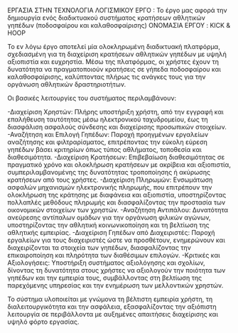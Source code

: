 ΕΡΓΑΣΙΑ ΣΤΗΝ ΤΕΧΝΟΛΟΓΙΑ ΛΟΓΙΣΜΙΚΟΥ 
ΕΡΓΟ : Το έργο μας αφορά την δημιουργία ενός διαδικτυακού συστήματος κρατήσεων αθλητικών γηπέδων (ποδοσφαίρου και καλαθοσφαίρισης)
ΟΝΟΜΑΣΙΑ ΕΡΓΟΥ : KICK & HOOP 

Το εν λόγω έργο αποτελεί μία ολοκληρωμένη διαδικτυακή πλατφόρμα, σχεδιασμένη για τη διαχείριση κρατήσεων αθλητικών γηπέδων με υψηλή αξιοπιστία και ευχρηστία. Μέσω της πλατφόρμας, οι χρήστες έχουν τη δυνατότητα να πραγματοποιούν κρατήσεις σε γήπεδα ποδοσφαίρου και καλαθοσφαίρισης, καλύπτοντας πλήρως τις ανάγκες τους για την οργάνωση αθλητικών δραστηριοτήτων.

Οι βασικές λειτουργίες του συστήματος περιλαμβάνουν:

-Διαχείριση Χρηστών: Πλήρης υποστήριξη χρήστη, από την εγγραφή και επαλήθευση ταυτότητας μέσω ηλεκτρονικού ταχυδρομείου, έως τη διασφάλιση ασφαλούς σύνδεσης και διαχείρισης προσωπικών στοιχείων.
-Αναζήτηση και Επιλογή Γηπέδων: Παροχή προηγμένων εργαλείων αναζήτησης και φιλτραρίσματος, επιτρέποντας την εύκολη εύρεση γηπέδων βάσει κριτηρίων όπως τύπος αθλήματος, τοποθεσία και διαθεσιμότητα.
-Διαχείριση Κρατήσεων: Επιβεβαίωση διαθεσιμότητας σε πραγματικό χρόνο και ολοκλήρωση κρατήσεων με ακρίβεια και αξιοπιστία, συμπεριλαμβανομένης της δυνατότητας τροποποίησης ή ακύρωσης κρατήσεων από τους χρήστες.
-Διαχείριση Πληρωμών: Ενσωμάτωση ασφαλών μηχανισμών ηλεκτρονικής πληρωμής, που επιτρέπουν την ολοκλήρωση της κράτησης με διαφάνεια και αξιοπιστία, υποστηρίζοντας πολλαπλές μεθόδους πληρωμής και διασφαλίζοντας την προστασία των οικονομικών στοιχείων των χρηστών.
-Αναζήτηση Αντιπάλου: Δυνατότητα ανεύρεσης αντίπαλων ομάδων για την οργάνωση φιλικών αγώνων, υποστηρίζοντας την αθλητική κοινωνικοποίηση και τη βελτίωση της αθλητικής εμπειρίας.
-Διαχείριση Γηπέδων από Διαχειριστές: Παροχή εργαλείων για τους διαχειριστές ώστε να προσθέτουν, ενημερώνουν και διαχειρίζονται τα στοιχεία των γηπέδων, διασφαλίζοντας την επικαιροποίηση και πληρότητα των διαθέσιμων επιλογών.
-Κριτικές και Αξιολογήσεις: Υποστήριξη συστήματος αξιολόγησης και σχολίων, δίνοντας τη δυνατότητα στους χρήστες να αξιολογούν την ποιότητα των γηπέδων και την εμπειρία τους, συμβάλλοντας στη βελτίωση της παρεχόμενης υπηρεσίας και την ενημέρωση των μελλοντικών χρηστών.


Το σύστημα υλοποιείται με γνώμονα τη βέλτιστη εμπειρία χρήστη, τη διαλειτουργικότητα και την ασφάλεια, εξασφαλίζοντας την αξιόπιστη λειτουργία σε περιβάλλοντα με αυξημένες απαιτήσεις διαχείρισης και υψηλό φόρτο εργασίας.



